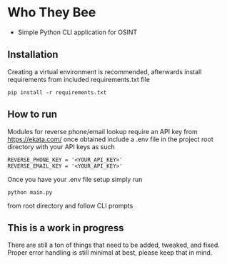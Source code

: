 # Who They Bee
 - Simple Python CLI application for OSINT

## Installation
Creating a virtual environment is recommended, afterwards install requirements from included requirements.txt file

```
pip install -r requirements.txt
```

## How to run

Modules for reverse phone/email lookup require an API key from https://ekata.com/ once obtained include a .env file in the project root directory with your API keys as such 
```
REVERSE_PHONE_KEY = '<YOUR_API_KEY>'
REVERSE_EMAIL_KEY = '<YOUR_API_KEY>'
```

Once you have your .env file setup simply run
```
python main.py
```
from root directory and follow CLI prompts

## This is a work in progress

There are still a ton of things that need to be added, tweaked, and fixed. Proper error handling is still minimal at best, please keep that in mind.
